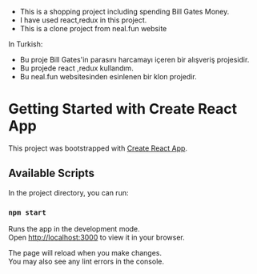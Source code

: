 * This is a shopping project including spending Bill Gates Money.
* I have used react,redux in this project.
* This is a clone project from neal.fun website

In Turkish: 
* Bu proje Bill Gates'in parasını harcamayı içeren bir alışveriş projesidir.
* Bu projede react ,redux kullandım.
* Bu neal.fun websitesinden esinlenen bir klon projedir.

# Getting Started with Create React App

This project was bootstrapped with [Create React App](https://github.com/facebook/create-react-app).

## Available Scripts

In the project directory, you can run:

### `npm start`

Runs the app in the development mode.\
Open [http://localhost:3000](http://localhost:3000) to view it in your browser.

The page will reload when you make changes.\
You may also see any lint errors in the console.
